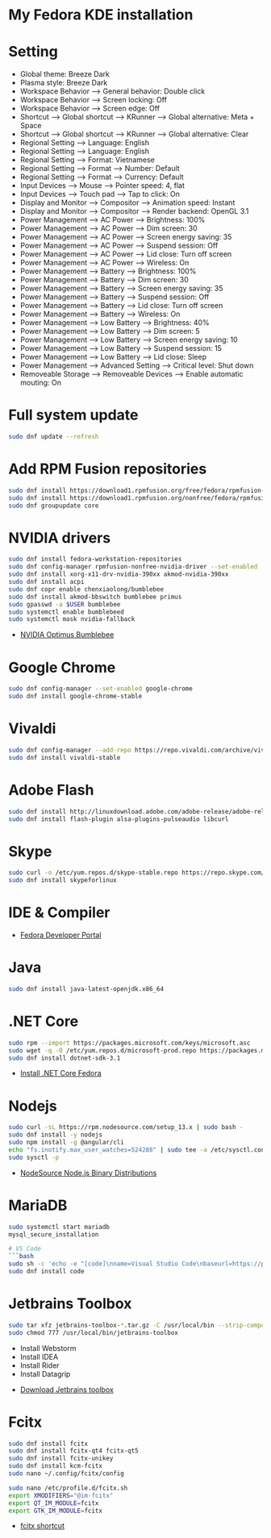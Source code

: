 # My Fedora KDE installation

# Setting
*  Global theme: Breeze Dark
*  Plasma style: Breeze Dark
*  Workspace Behavior --> General behavior: Double click
*  Workspace Behavior --> Screen locking: Off
*  Workspace Behavior --> Screen edge: Off
*  Shortcut --> Global shortcut --> KRunner --> Global alternative: Meta + Space
*  Shortcut --> Global shortcut --> KRunner --> Global alternative: Clear
*  Regional Setting --> Language: English
*  Regional Setting --> Language: English
*  Regional Setting --> Format: Vietnamese
*  Regional Setting --> Format --> Number: Default
*  Regional Setting --> Format --> Currency: Default
*  Input Devices --> Mouse --> Pointer speed: 4, flat
*  Input Devices --> Touch pad --> Tap to click: On
*  Display and Monitor --> Compositor --> Animation speed: Instant
*  Display and Monitor --> Compositor --> Render backend: OpenGL 3.1
*  Power Management --> AC Power --> Brightness: 100%
*  Power Management --> AC Power --> Dim screen: 30
*  Power Management --> AC Power --> Screen energy saving: 35
*  Power Management --> AC Power --> Suspend session: Off
*  Power Management --> AC Power --> Lid close: Turn off screen
*  Power Management --> AC Power --> Wireless: On
*  Power Management --> Battery --> Brightness: 100%
*  Power Management --> Battery --> Dim screen: 30
*  Power Management --> Battery --> Screen energy saving: 35
*  Power Management --> Battery --> Suspend session: Off
*  Power Management --> Battery --> Lid close: Turn off screen
*  Power Management --> Battery --> Wireless: On
*  Power Management --> Low Battery --> Brightness: 40%
*  Power Management --> Low Battery --> Dim screen: 5
*  Power Management --> Low Battery --> Screen energy saving: 10
*  Power Management --> Low Battery --> Suspend session: 15
*  Power Management --> Low Battery --> Lid close: Sleep
*  Power Management --> Advanced Setting --> Critical level: Shut down
*  Removeable Storage --> Removeable Devices --> Enable automatic mouting: On

# Full system update
```bash
sudo dnf update --refresh
```

# Add RPM Fusion repositories
```bash
sudo dnf install https://download1.rpmfusion.org/free/fedora/rpmfusion-free-release-$(rpm -E %fedora).noarch.rpm
sudo dnf install https://download1.rpmfusion.org/nonfree/fedora/rpmfusion-nonfree-release-$(rpm -E %fedora).noarch.rpm
sudo dnf groupupdate core
```

# NVIDIA drivers
```bash
sudo dnf install fedora-workstation-repositories
sudo dnf config-manager rpmfusion-nonfree-nvidia-driver --set-enabled
sudo dnf install xorg-x11-drv-nvidia-390xx akmod-nvidia-390xx
sudo dnf install acpi
sudo dnf copr enable chenxiaolong/bumblebee
sudo dnf install akmod-bbswitch bumblebee primus
sudo gpasswd -a $USER bumblebee
sudo systemctl enable bumblebeed
sudo systemctl mask nvidia-fallback
```

- [NVIDIA Optimus Bumblebee](https://docs.fedoraproject.org/en-US/quick-docs/bumblebee/)

# Google Chrome
```bash
sudo dnf config-manager --set-enabled google-chrome
sudo dnf install google-chrome-stable
```

# Vivaldi
```bash
sudo dnf config-manager --add-repo https://repo.vivaldi.com/archive/vivaldi-fedora.repo
sudo dnf install vivaldi-stable
```

# Adobe Flash
```bash
sudo dnf install http://linuxdownload.adobe.com/adobe-release/adobe-release-x86_64-1.0-1.noarch.rpm
sudo dnf install flash-plugin alsa-plugins-pulseaudio libcurl
```

# Skype
```bash
sudo curl -o /etc/yum.repos.d/skype-stable.repo https://repo.skype.com/rpm/stable/skype-stable.repo
sudo dnf install skypeforlinux
```

# IDE & Compiler
- [Fedora Developer Portal](https://developer.fedoraproject.org/)

# Java
```bash
sudo dnf install java-latest-openjdk.x86_64
```

# .NET Core
```bash
sudo rpm --import https://packages.microsoft.com/keys/microsoft.asc
sudo wget -q -O /etc/yum.repos.d/microsoft-prod.repo https://packages.microsoft.com/config/fedora/30/prod.repo
sudo dnf install dotnet-sdk-3.1
```
- [Install .NET Core Fedora](https://docs.microsoft.com/vi-vn/dotnet/core/install/linux-package-manager-fedora30)

# Nodejs
```bash
sudo curl -sL https://rpm.nodesource.com/setup_13.x | sudo bash -
sudo dnf install -y nodejs
sudo npm install -g @angular/cli
echo "fs.inotify.max_user_watches=524288" | sudo tee -a /etc/sysctl.conf
sudo sysctl -p
```
- [NodeSource Node.js Binary Distributions](https://github.com/nodesource/distributions/blob/master/README.md#rpm)

# MariaDB
```bash
sudo systemctl start mariadb
mysql_secure_installation

# VS Code
```bash
sudo sh -c 'echo -e "[code]\nname=Visual Studio Code\nbaseurl=https://packages.microsoft.com/yumrepos/vscode\nenabled=1\ngpgcheck=1\ngpgkey=https://packages.microsoft.com/keys/microsoft.asc" > /etc/yum.repos.d/vscode.repo'
sudo dnf install code
```

# Jetbrains Toolbox
```bash
sudo tar xfz jetbrains-toolbox-*.tar.gz -C /usr/local/bin --strip-components 1
sudo chmod 777 /usr/local/bin/jetbrains-toolbox
```
*  Install Webstorm
*  Install IDEA
*  Install Rider
*  Install Datagrip
- [Download Jetbrains toolbox](https://www.jetbrains.com/toolbox-app/)

# Fcitx
```bash
sudo dnf install fcitx
sudo dnf install fcitx-qt4 fcitx-qt5
sudo dnf install fcitx-unikey
sudo dnf install kcm-fcitx
sudo nano ~/.config/fcitx/config
```
```bash
sudo nano /etc/profile.d/fcitx.sh
export XMODIFIERS="@im-fcitx"
export QT_IM_MODULE=fcitx
export GTK_IM_MODULE=fcitx
```


- [fcitx shortcut](https://askubuntu.com/questions/736638/fcitx-wont-trigger-ime-on-superspace)